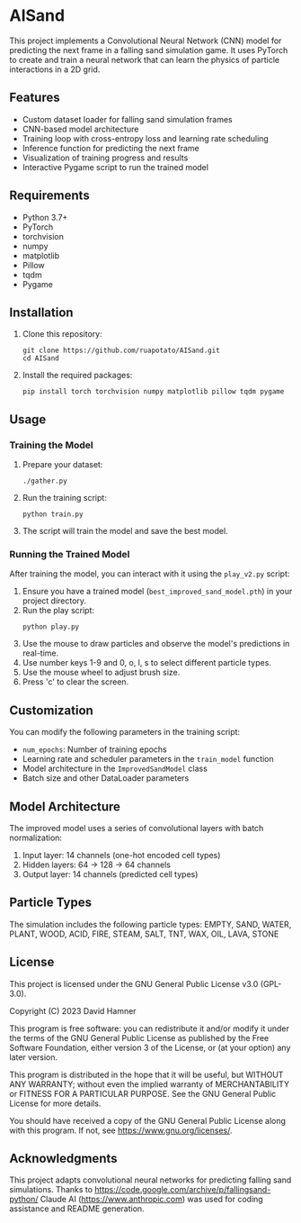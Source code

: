 # AISand

This project implements a Convolutional Neural Network (CNN) model for predicting the next frame in a falling sand simulation game. It uses PyTorch to create and train a neural network that can learn the physics of particle interactions in a 2D grid.

## Features

- Custom dataset loader for falling sand simulation frames
- CNN-based model architecture
- Training loop with cross-entropy loss and learning rate scheduling
- Inference function for predicting the next frame
- Visualization of training progress and results
- Interactive Pygame script to run the trained model

## Requirements

- Python 3.7+
- PyTorch
- torchvision
- numpy
- matplotlib
- Pillow
- tqdm
- Pygame

## Installation

1. Clone this repository:
   ```
   git clone https://github.com/ruapotato/AISand.git
   cd AISand
   ```
2. Install the required packages:
   ```
   pip install torch torchvision numpy matplotlib pillow tqdm pygame
   ```

## Usage

### Training the Model

1. Prepare your dataset:
   ```
   ./gather.py
   ```
2. Run the training script:
   ```
   python train.py
   ```
3. The script will train the model and save the best model.

### Running the Trained Model

After training the model, you can interact with it using the `play_v2.py` script:

1. Ensure you have a trained model (`best_improved_sand_model.pth`) in your project directory.
2. Run the play script:
   ```
   python play.py
   ```
3. Use the mouse to draw particles and observe the model's predictions in real-time.
4. Use number keys 1-9 and 0, o, l, s to select different particle types.
5. Use the mouse wheel to adjust brush size.
6. Press 'c' to clear the screen.

## Customization

You can modify the following parameters in the training script:
- `num_epochs`: Number of training epochs
- Learning rate and scheduler parameters in the `train_model` function
- Model architecture in the `ImprovedSandModel` class
- Batch size and other DataLoader parameters

## Model Architecture

The improved model uses a series of convolutional layers with batch normalization:
1. Input layer: 14 channels (one-hot encoded cell types)
2. Hidden layers: 64 -> 128 -> 64 channels
3. Output layer: 14 channels (predicted cell types)

## Particle Types

The simulation includes the following particle types:
EMPTY, SAND, WATER, PLANT, WOOD, ACID, FIRE, STEAM, SALT, TNT, WAX, OIL, LAVA, STONE

## License

This project is licensed under the GNU General Public License v3.0 (GPL-3.0).

Copyright (C) 2023 David Hamner

This program is free software: you can redistribute it and/or modify
it under the terms of the GNU General Public License as published by
the Free Software Foundation, either version 3 of the License, or
(at your option) any later version.

This program is distributed in the hope that it will be useful,
but WITHOUT ANY WARRANTY; without even the implied warranty of
MERCHANTABILITY or FITNESS FOR A PARTICULAR PURPOSE.  See the
GNU General Public License for more details.

You should have received a copy of the GNU General Public License
along with this program.  If not, see <https://www.gnu.org/licenses/>.

## Acknowledgments

This project adapts convolutional neural networks for predicting falling sand simulations.
Thanks to https://code.google.com/archive/p/fallingsand-python/
Claude AI (https://www.anthropic.com) was used for coding assistance and README generation.
